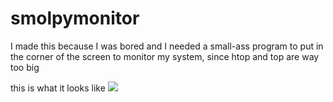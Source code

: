 # smolpymonitor

I made this because I was bored and I needed a small-ass program to put in the corner of the screen to monitor my system, since htop and top are way too big

this is what it looks like 
![](https://raw.githubusercontent.com/TheUltimateSoyCode/smolpymonitor/main/this.jpg)
